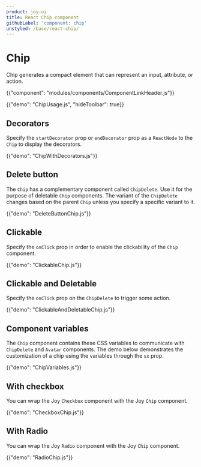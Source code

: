 ```yaml
---
product: joy-ui
title: React Chip component
githubLabel: 'component: chip'
unstyled: /base/react-chip/
---
```


# Chip

<p class="description">Chip generates a compact element that can represent an input, attribute, or action.</p>

{{"component": "modules/components/ComponentLinkHeader.js"}}

{{"demo": "ChipUsage.js", "hideToolbar": true}}

## Decorators

Specify the `startDecorator` prop or `endDecorator` prop as a `ReactNode` to the `Chip` to display the decorators.

{{"demo": "ChipWithDecorators.js"}}

## Delete button

The `Chip` has a complementary component called `ChipDelete`. Use it for the purpose of deletable `Chip` components. The variant of the `ChipDelete` changes based on the parent `Chip` unless you specify a specific variant to it.

{{"demo": "DeleteButtonChip.js"}}

## Clickable

Specify the `onClick` prop in order to enable the clickability of the `Chip` component.

{{"demo": "ClickableChip.js"}}

## Clickable and Deletable

Specify the `onClick` prop on the `ChipDelete` to trigger some action.

{{"demo": "ClickableAndDeletableChip.js"}}

## Component variables

The `Chip` component contains these CSS variables to communicate with `ChipDelete` and `Avatar` components. The demo below demonstrates the customization of a chip using the variables through the `sx` prop.

{{"demo": "ChipVariables.js"}}

## With checkbox

You can wrap the Joy `Checkbox` component with the Joy `Chip` component.

{{"demo": "CheckboxChip.js"}}

## With Radio

You can wrap the Joy `Radio` component with the Joy `Chip` component.

{{"demo": "RadioChip.js"}}
